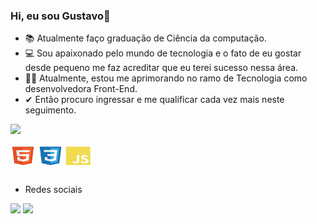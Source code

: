 ### Hi, eu sou Gustavo👋
- 📚 Atualmente faço graduação de Ciência da computação.
- 💻 Sou apaixonado pelo mundo de tecnologia e o fato de eu gostar desde pequeno me faz acreditar que eu terei sucesso nessa área.
- 👨‍💻 Atualmente, estou me aprimorando no ramo de Tecnologia como desenvolvedora Front-End.
- ✔ Então procuro ingressar e me qualificar cada vez mais neste seguimento.
<div>
  <img height="180em" src="https://github-readme-stats.vercel.app/api/top-langs/?username=GustavoCarvalhoDaSilva&layout=compact&langs_count=7&theme=dracula"/>
</div><br>

<div>
  <img align="center" alt="gusta-HTML" height="30" width="40" src="https://raw.githubusercontent.com/devicons/devicon/master/icons/html5/html5-original.svg">
  <img align="center" alt="gusta-CSS" height="30" width="40" src="https://raw.githubusercontent.com/devicons/devicon/master/icons/css3/css3-original.svg">
  <img align="center" alt="gusta-Js" height="30" width="40" src="https://raw.githubusercontent.com/devicons/devicon/master/icons/javascript/javascript-plain.svg">
</div>

  ##
  - Redes sociais
  <div>
  <a href = "mailto:gustavocarvalhodasilva015@gmail.com"><img src="https://img.shields.io/badge/-Gmail-%23333?style=for-the-badge&logo=gmail&logoColor=white" target="_blank"></a>
  <a href="https://www.linkedin.com/in/gustavo--carvalho-da-silva" target="_blank"><img src="https://img.shields.io/badge/-LinkedIn-%230077B5?style=for-the-badge&logo=linkedin&logoColor=white" target="_blank"></a> 
</div>
